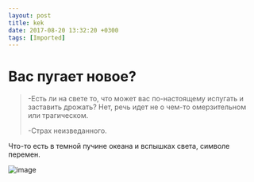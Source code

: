 ```yaml
---
layout: post
title: kek
date: 2017-08-20 13:32:20 +0300
tags: [Imported]
---
```

# Вас пугает новое? 

> <div>
> 
> -Есть ли на свете то, что может вас по-настоящему испугать и заставить дрожать? Нет, речь идет не о чем-то омерзительном или трагическом.
> 
> -Страх неизведанного.
> 
> </div>

Что-то есть в темной пучине океана и вспышках света, символе перемен.

![image](http://media.tumblr.com/tumblr_ljlegiQgDZ1qfp23s.jpg)